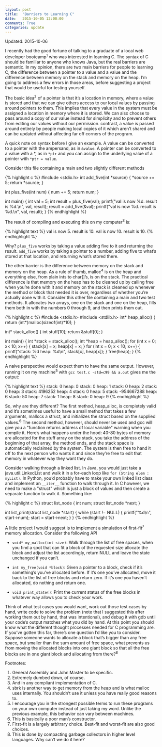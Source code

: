 ```yaml
---
layout: post
title:  "Barriers to Learning C"
date:   2015-10-05 12:00:00
comments: True
categories: update
---
```


Updated: 2015-10-06

I recently had the good fortune of talking to a graduate of a local web
developer bootcamp<sup>1</sup> who was interested in learning C. The
syntax of C should be familiar to anyone who knows Java, but the real
barriers are semantic. In my opinion, there are two main barriers for
people to learning C, the difference between a pointer to a value and a
value and the difference between memory on the stack and memory on the heap.
I’m going to address a few errors in those areas, before suggesting a
project that would be useful for testing yourself.

The basic idea<sup>2</sup> of a pointer is that it’s a location in memory,
where a value is stored and that we can give others access to our local
values by passing around pointers to them. This implies that every value in
the system must be assigned a location in memory where it is stored.
We can also choose to pass around a copy of our value instead for
simplicity and to prevent others from editing our values without our
permission. contrast, a value is passed around entirely by people making local copies
of it which aren’t shared and can be updated without affecting far off
corners of the program.

A quick note on syntax before I give an example. A value can be converted
to a pointer with the ampersand, as in `&value`. A pointer can be converted
to a value with a \*, as in `*ptr` and you can assign to the underlying
value of a pointer with `*ptr = value`.

Consider this file containing a main and two slightly different methods

{% highlight c %}
#include <stdio.h>
int add_five(int *source) {
	*source += 5;
	return *source;
}

int plus_five(int num) {
	num += 5;
	return num;
}

int main() {
	int val = 5;
	int result = plus_five(val);
	printf("val is now %d. result is %d.\n", val, result);
 	result = add_five(&val);
	printf("val is now %d. result is %d.\n", val, result); 
}
{% endhighlight %}

The result of compiling and executing this on my computer<sup>3</sup> is:

{% highlight text %}
val is now 5. result is 10.
val is now 10. result is 10.
{% endhighlight %}

Why? `plus_five` works by taking a value adding five to it and returning the
result. `add_five` works by taking a pointer to a number, adding five to
what’s stored at that location, and returning what’s stored there.

The other barrier is the difference between memory on the stack and memory
on the heap. As a rule of thumb, malloc<sup>4</sup> is on the heap and
everything else, from plain ints to char[]’s, is on the stack. The
practical difference is that memory on the heap has to be cleaned up by
calling free when you’re done with it and memory on the stack is cleaned
up whenever the method or block that needed it is over, regardless of
whether you’re actually done with it.
Consider this other file containing a main and two test methods. It
allocates two arrays, one on the stack and one on the heap, fills them both
in with the numbers 0 through 9, and then prints them out.

{% highlight c %}
#include <stdio.h>
#include <stdlib.h>
int* heap_alloc() {
	return (int*)malloc(sizeof(int)*10);
}

int* stack_alloc() {
	int stuff[10];
	return &stuff[0];
}

int main() {
	int *stack = stack_alloc();
	int *heap = heap_alloc();
	for (int x = 0; x< 10; x++) {
		stack[x] = x;
		heap[x] = x;
	}
	for (int x = 0; x < 10; x++) {
		printf("stack: %d heap: %d\n", stack[x], heap[x]);
	}
	free(heap);
}
{% endhighlight %}

A naive perspective would expect them to have the same output. However,
running it on my machine<sup>5</sup> with `gcc test.c -std=c99 && a.out`
gives me the output:

{% highlight text %}
stack: 0 heap: 0
stack: 0 heap: 1
stack: 0 heap: 2
stack: 0 heap: 3
stack: 4196252 heap: 4
stack: 0 heap: 5
stack: -954667288 heap: 6
stack: 50 heap: 7
stack: 1 heap: 8
stack: 0 heap: 9
{% endhighlight %}

So, why are they different? The first method, heap_alloc, is completely
valid and it’s sometimes useful to have a small method that takes a few
arguments, mallocs a struct, and initializes the struct based on the
supplied values.<sup>6</sup> The second method, however, should never be
used and gcc will give you a  "function returns address of local variable"
warning when you compile it. Here’s what happens under the hood: 40-80
bytes of memory are allocated for the stuff array on the stack, you take
the address of the beginning of that array, the method ends, and the stack
space is automatically reclaimed by the system. The system is then free to
hand it off to the next person who wants it and since they’re free to edit
that memory in whatever way they want they do.

Consider walking through a linked list. In Java, you would just take a
java.util.LinkedList and walk it in a for-each loop like
`for (String elem : myList)`. In Python, you’d probably have to make your
own linked list class and implement an `__iter__` function to walk through
it. In C however, we need to make a "struct" which is just a block of
values and then create a separate function to walk it. Something like:

{% highlight c %}
struct list_node
{
  int num;
  struct list_node *next;
}

int list_print(struct list_node *start) {
	while (start != NULL) {
		printf("%d\n", start->num);
		start = start->next;
	}
}
{% endhighlight %}

A little project I would suggest is to implement a simulation of
first-fit<sup>7</sup> memory allocation. Consider the following API

* `void* my_malloc(int size)`: Walk through the list of free spaces, when you
  find a spot that can fit a block of the requested size allocate the block
  and adjust the list accordingly, return NULL and leave the state unchanged
  if you can’t.

* `int my_free(void *block)`: Given a pointer to a block, check if it’s
  something’s you’ve allocated before. If it’s one you’ve allocated, move
  it back to the list of free blocks and return zero. If it’s one you
  haven’t allocated, do nothing and return one.

* `void print_state()`: Print the current status of the free blocks in
  whatever way allows you to check your work.

Think of what test cases you would want, work out those test cases by hand,
write code to solve the problem (note that I suggested this after working
them out by hand, that was intentional), and debug it with gdb until your
code’s output matches what you did by hand. At this point you should know
what the different thought processes needed for C programming are. If
you’ve gotten this far, there’s one question I’d like you to consider.
Suppose someone wants to allocate a block that’s bigger than any free space,
but smaller than the sum amount of free space, what prevents us from moving
the allocated blocks into one giant block so that all the free blocks are
in one giant block and allocating from there?<sup>8</sup>

Footnotes:

1.  General Assembly and John Master to be specific.
2.  Extremely dumbed down, of course.
3.  And in any compliant implementation of C.
4.  sbrk is another way to get memory from the heap and is what malloc
    uses internally. You shouldn’t use it unless you have really good
    reasons to.
5.  I encourage you in the strongest possible terms to run these programs
    on your own computer instead of just taking my word. Unlike the
    previous example, this behavior can vary between machines.
6.  This is basically a poor man’s constructor.
7.  First-fit is a largely arbitrary choice. Best-fit and worst-fit are
    also good choices.
8.  This is done by compacting garbage collectors in higher level
    languages. Why can’t we do it here?
